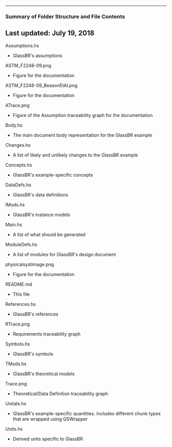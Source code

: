 --------------------------------------------------
### Summary of Folder Structure and File Contents
Last updated: July 19, 2018
--------------------------------------------------

Assumptions.hs
  - GlassBR's assumptions

ASTM_F2248-09.png
  - Figure for the documentation
  
ASTM_F2248-09_BeasonEtAl.png
  - Figure for the documentation
  
ATrace.png
  - Figure of the Assumption traceability graph for the documentation

Body.hs
  - The main document body representation for the GlassBR example
  
Changes.hs
  - A list of likely and unlikely changes to the GlassBR example
  
Concepts.hs
  - GlassBR's example-specific concepts
  
DataDefs.hs
  - GlassBR's data definitions

IMods.hs
  - GlassBR's instance models

Main.hs 
  - A list of what should be generated
  
ModuleDefs.hs
  - A list of modules for GlassBR's design document

physicalsystimage.png
  - Figure for the documentation

README.md
  - This file

References.hs
  - GlassBR's references

RTrace.png
  - Requirements traceability graph

Symbols.hs
  - GlassBR's symbols

TMods.hs
  - GlassBR's theoretical models
  
Trace.png
  - Theoretical/Data Definition traceability graph
  
Unitals.hs
  - GlassBR's example-specific quantities. Includes different chunk types that are wrapped using QSWrapper

Units.hs
  - Derived units specific to GlassBR
